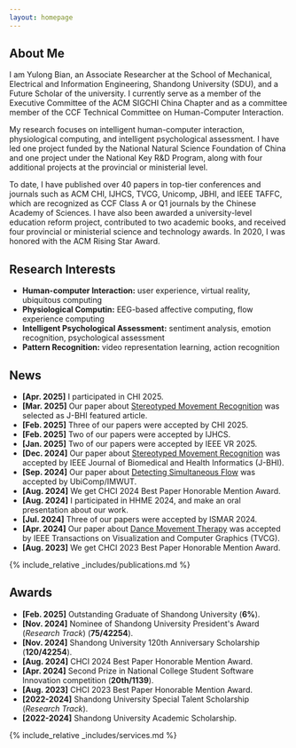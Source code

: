 ```yaml
---
layout: homepage
---
```


## About Me

I am Yulong Bian, an Associate Researcher at the School of Mechanical, Electrical and Information Engineering, Shandong University (SDU), and a Future Scholar of the university. I currently serve as a member of the Executive Committee of the ACM SIGCHI China Chapter and as a committee member of the CCF Technical Committee on Human-Computer Interaction.

My research focuses on intelligent human-computer interaction, physiological computing, and intelligent psychological assessment. I have led one project funded by the National Natural Science Foundation of China and one project under the National Key R&D Program, along with four additional projects at the provincial or ministerial level.

To date, I have published over 40 papers in top-tier conferences and journals such as ACM CHI, IJHCS, TVCG, Unicomp, JBHI, and IEEE TAFFC, which are recognized as CCF Class A or Q1 journals by the Chinese Academy of Sciences. I have also been awarded a university-level education reform project, contributed to two academic books, and received four provincial or ministerial science and technology awards. In 2020, I was honored with the ACM Rising Star Award.


<!-- Hi, I am an Associate Researcher at the School of Mechanical, Electrical and Information Engineering, Shandong University (SDU).


I’m a first-year Ph.D. student in Computer Science and Engineering at The Hong Kong University of Science and Technology (HKUST), supervised by Professor [Xiaojuan Ma](https://www.cse.ust.hk/~mxj/). 

Previously, I was a research assistant at AI&XR Lab, Shandong University (SDU), supervised by postdoctoral fellow [Xiangxian Li](https://yibuxulong.github.io/), Assoc. Prof. [Juan Liu](https://faculty.sdu.edu.cn/liujuan5) and Assoc. Prof. [Yulong Bian](https://faculty.sdu.edu.cn/bianyulong1/zh_CN/index.htm). I also worked as a research assistant at Tsinghua University (THU), under the supervision of Prof. [Yongjin Liu](https://cg.cs.tsinghua.edu.cn/people/~Yongjin/Yongjin.htm). I received my bachelor’s degree in Computer Science and Technology in 2025 through a joint program between Shandong University (SDU) and the Australian National University (ANU).

My research mainly focuses on Human-computer Interaction, Human-centered AI, NLP and Pattern recognition. To be specific, I am researching human-centered computing, aiming to better understand humans through the analysis of human-generated data. -->

<!-- I am currently an undergraduate at AI&XR Lab, Shandong University (SDU), supervised by postdoctoral fellow [Xiangxian Li](https://yibuxulong.github.io/), Assoc. Prof. [Juan Liu](https://faculty.sdu.edu.cn/liujuan5) and Assoc. Prof. [Yulong Bian](https://faculty.sdu.edu.cn/bianyulong1/zh_CN/index.htm). And I am also a research assistant at Tsinghua University (THU), supervised by Prof. [Yongjin Liu](https://cg.cs.tsinghua.edu.cn/people/~Yongjin/Yongjin.htm).

I'll join HKUST as a PhD student in 2025 Fall, My advisor is Assoc. Prof. [Xiaojuan Ma](https://www.cse.ust.hk/~mxj/). -->



## Research Interests

- **Human-computer Interaction:** user experience, virtual reality, ubiquitous computing
- **Physiological Computin:** EEG-based affective computing, flow experience computing
- **Intelligent Psychological Assessment:** sentiment analysis, emotion recognition, psychological assessment
- **Pattern Recognition:** video representation learning, action recognition

 <!-- human-computer interaction, physiological computing, and intelligent psychological assessment -->

## News

- **[Apr. 2025]** I participated in CHI 2025.
- **[Mar. 2025]** Our paper about [Stereotyped Movement Recognition](https://ieeexplore.ieee.org/abstract/document/10778548) was selected as J-BHI featured article.
- **[Feb. 2025]** Three of our papers were accepted by CHI 2025.
- **[Feb. 2025]** Two of our papers were accepted by IJHCS.
- **[Jan. 2025]** Two of our papers were accepted by IEEE VR 2025.
- **[Dec. 2024]** Our paper about [Stereotyped Movement Recognition](https://ieeexplore.ieee.org/abstract/document/10778548) was accepted by IEEE Journal of Biomedical and Health Informatics (J-BHI).
- **[Sep. 2024]** Our paper about [Detecting Simultaneous Flow](https://dl.acm.org/doi/10.1145/3699774) was accepted by UbiComp/IMWUT.
- **[Aug. 2024]** We get CHCI 2024 Best Paper Honorable Mention Award.
- **[Aug. 2024]** I participated in HHME 2024, and make an oral presentation about our work.
- **[Jul. 2024]** Three of our papers were accepted by ISMAR 2024.
- **[Apr. 2024]** Our paper about [Dance Movement Therapy](https://ieeexplore.ieee.org/abstract/document/10463763) was accepted by IEEE Transactions on Visualization and Computer Graphics (TVCG).
- **[Aug. 2023]** We get CHCI 2023 Best Paper Honorable Mention Award.



{% include_relative _includes/publications.md %}

## Awards
- **[Feb. 2025]** Outstanding Graduate of Shandong University (**6%**).
- **[Nov. 2024]** Nominee of Shandong University President's Award (*Research Track*) (**75/42254**).
- **[Nov. 2024]** Shandong University 120th Anniversary Scholarship (**120/42254**).
- **[Aug. 2024]** CHCI 2024 Best Paper Honorable Mention Award.
- **[Apr. 2024]** Second Prize in National College Student Software Innovation competition (**20th/1139**).
- **[Aug. 2023]** CHCI 2023 Best Paper Honorable Mention Award.
- **[2022-2024]** Shandong University Special Talent Scholarship (*Research Track*).
- **[2022-2024]** Shandong University Academic Scholarship.

{% include_relative _includes/services.md %}

<!-- {% include_relative _includes/teaching.md %} -->
